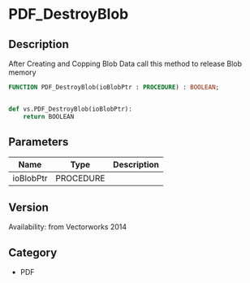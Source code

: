 # PDF_DestroyBlob

## Description
After Creating and Copping Blob Data call this method to release Blob memory

```pascal
FUNCTION PDF_DestroyBlob(ioBlobPtr : PROCEDURE) : BOOLEAN;
```

```python

def vs.PDF_DestroyBlob(ioBlobPtr):
    return BOOLEAN
```

## Parameters
|Name|Type|Description|
|---|---|---|
|ioBlobPtr|PROCEDURE||

## Version
Availability: from Vectorworks 2014
## Category
* PDF

